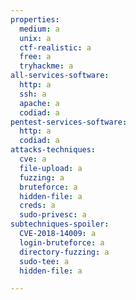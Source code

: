 ```yaml
---
properties:
  medium: a
  unix: a
  ctf-realistic: a
  free: a
  tryhackme: a
all-services-software:
  http: a
  ssh: a
  apache: a
  codiad: a
pentest-services-software:
  http: a
  codiad: a
attacks-techniques:
  cve: a
  file-upload: a
  fuzzing: a
  bruteforce: a
  hidden-file: a
  creds: a
  sudo-privesc: a
subtechniques-spoiler:
  CVE-2018-14009: a
  login-bruteforce: a
  directory-fuzzing: a
  sudo-tee: a
  hidden-file: a

---
```

